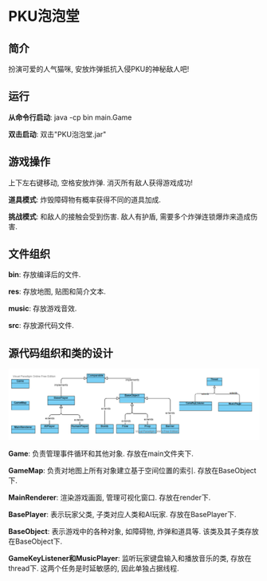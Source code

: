 # PKU泡泡堂
## 简介
扮演可爱的人气猫咪, 安放炸弹抵抗入侵PKU的神秘敌人吧! 

## 运行
**从命令行启动**: java -cp bin main.Game

**双击启动**: 双击"PKU泡泡堂.jar"

## 游戏操作
上下左右键移动, 空格安放炸弹. 消灭所有敌人获得游戏成功!

**道具模式**: 炸毁障碍物有概率获得不同的道具加成. 

**挑战模式**: 和敌人的接触会受到伤害. 敌人有护盾, 需要多个炸弹连锁爆炸来造成伤害. 

## 文件组织
**bin**: 存放编译后的文件.

**res**: 存放地图, 贴图和简介文本.

**music**: 存放游戏音效.

**src**: 存放源代码文件.

## 源代码组织和类的设计
![avatar](./UML.png)

**Game**: 负责管理事件循环和其他对象. 存放在main文件夹下.

**GameMap**: 负责对地图上所有对象建立基于空间位置的索引. 存放在BaseObject下.

**MainRenderer**: 渲染游戏画面, 管理可视化窗口. 存放在render下.

**BasePlayer**: 表示玩家父类, 子类对应人类和AI玩家. 存放在BasePlayer下.

**BaseObject**: 表示游戏中的各种对象, 如障碍物, 炸弹和道具等. 该类及其子类存放在BaseObject下.

**GameKeyListener和MusicPlayer**: 监听玩家键盘输入和播放音乐的类, 存放在thread下. 这两个任务是时延敏感的, 因此单独占据线程.